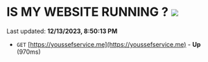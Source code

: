 # IS MY WEBSITE RUNNING ? [![](https://img.shields.io/static/v1?label=Sponsor&message=%E2%9D%A4&logo=GitHub&color=%23fe8e86)](https://github.com/sponsors/<username>)

Last updated: **12/13/2023, 8:50:13 PM**

- `GET` [https://youssefservice.me](https://youssefservice.me) - **Up** (970ms)
